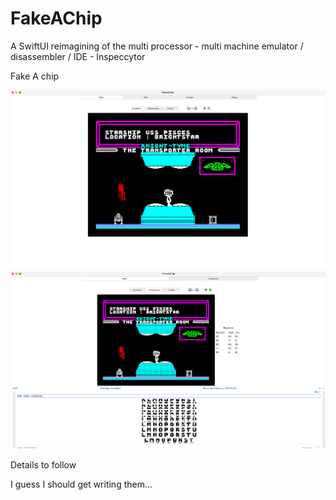 # FakeAChip
A SwiftUI reimagining of the multi processor - multi machine emulator / disassembler / IDE - Inspeccytor

Fake A chip

![Emulator Image](Images/emulator_image.png)
![Disassembler Image](Images/disassembler_image.png)

Details to follow

I guess I should get writing them...
